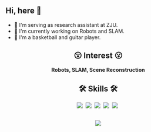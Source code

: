 ## Hi, here 👋
- 🔭 I'm serving as research assistant at ZJU.
- 🌱 I'm currently working on Robots and SLAM.
- 🏅 I'm a basketball and guitar player.
###

<div align="center">

## 😮 Interest 😮
**Robots, SLAM, Scene Reconstruction**


## 🛠 Skills 🛠
<p align="center">
  <img src="https://img.shields.io/badge/ROS-22314E?style=flat-square&logo=ROS&logoColor=white"/></a>&nbsp 
  <img src="https://img.shields.io/badge/Python-3766AB?style=flat-square&logo=Python&logoColor=white"/></a>&nbsp 
  <img src="https://img.shields.io/badge/C++-00599C?style=flat-square&logo=C%2B%2B&logoColor=white"/></a>&nbsp 
  <img src="https://img.shields.io/badge/MATLAB-FF452F?style=flat-square&logo=Mathworks&logoColor=white"/></a>&nbsp 
  <img src="https://img.shields.io/badge/CUDA-76B900?logo=nvidia&logoColor=white"/></a>&nbsp 
</p>

##
<img align="center" src="https://github-readme-stats.vercel.app/api?username=Yixin-F&show_icons=true&icon_color=CE1D2D&text_color=718096&bg_color=ffffff&hide_title=true" />


